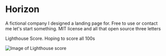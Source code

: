 # Horizon

A fictional company I designed a landing page for. Free to use or contact me let's start something. MIT license and all that open source three letters

Lighthouse Score. Hoping to score all 100s

![Image of Lighthouse score](https://res.cloudinary.com/dqv9mfbvt/image/upload/v1596821111/Horizon_dmnqsq.webp)
